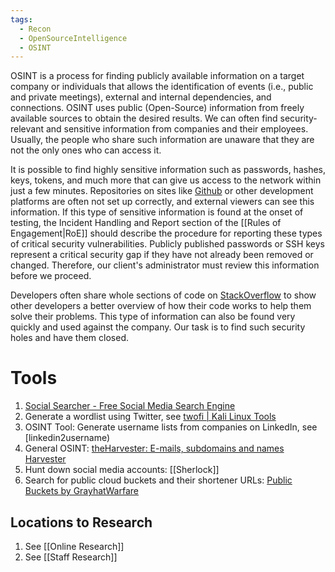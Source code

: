 ```yaml
---
tags:
  - Recon
  - OpenSourceIntelligence
  - OSINT
---
```


OSINT is a process for finding publicly available information on a target company or individuals that allows the identification of events (i.e., public and private meetings), external and internal dependencies, and connections. OSINT uses public (Open-Source) information from freely available sources to obtain the desired results. We can often find security-relevant and sensitive information from companies and their employees. Usually, the people who share such information are unaware that they are not the only ones who can access it.

It is possible to find highly sensitive information such as passwords, hashes, keys, tokens, and much more that can give us access to the network within just a few minutes. Repositories on sites like [Github](https://github.com/) or other development platforms are often not set up correctly, and external viewers can see this information. If this type of sensitive information is found at the onset of testing, the Incident Handling and Report section of the [[Rules of Engagement|RoE]] should describe the procedure for reporting these types of critical security vulnerabilities. Publicly published passwords or SSH keys represent a critical security gap if they have not already been removed or changed. Therefore, our client's administrator must review this information before we proceed.

Developers often share whole sections of code on [StackOverflow](https://stackoverflow.com/) to show other developers a better overview of how their code works to help them solve their problems. This type of information can also be found very quickly and used against the company. Our task is to find such security holes and have them closed.
# Tools 

1. [Social Searcher - Free Social Media Search Engine](https://www.social-searcher.com/)
2. Generate a wordlist using Twitter, see [twofi | Kali Linux Tools](https://www.kali.org/tools/twofi/)
3. OSINT Tool: Generate username lists from companies on LinkedIn, see [linkedin2username)
4. General OSINT: [theHarvester: E-mails, subdomains and names Harvester](https://github.com/laramies/theHarvester)
5. Hunt down social media accounts: [[Sherlock]]
6. Search for public cloud buckets and their shortener URLs: [Public Buckets by GrayhatWarfare](https://buckets.grayhatwarfare.com/)

## Locations to Research 

1. See [[Online Research]]
2. See [[Staff Research]]